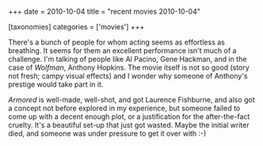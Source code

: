 +++
date = 2010-10-04
title = "recent movies 2010-10-04"

[taxonomies]
categories = ['movies']
+++

There\'s a bunch of people for whom acting seems as effortless as
breathing. It seems for them an excellent performance isn\'t much of a
challenge. I\'m talking of people like Al Pacino, Gene Hackman, and in
the case of *Wolfman*, Anthony Hopkins. The movie itself is not so good
(story not fresh; campy visual effects) and I wonder why someone of
Anthony\'s prestige would take part in it.

*Armored* is well-made, well-shot, and got Laurence Fishburne, and also
got a concept not before explored in my experience, but someone failed
to come up with a decent enough plot, or a justification for the
after-the-fact cruelty. It\'s a beautiful set-up that just got wasted.
Maybe the initial writer died, and someone was under pressure to get it
over with :-)
